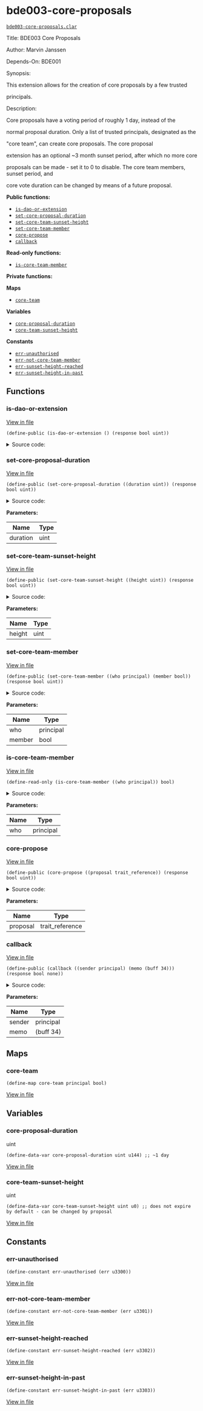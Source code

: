 # bde003-core-proposals

[`bde003-core-proposals.clar`](../contracts/extensions/bde003-core-proposals.clar)

Title: BDE003 Core Proposals

Author: Marvin Janssen

Depends-On: BDE001

Synopsis:

This extension allows for the creation of core proposals by a few trusted

principals.

Description:

Core proposals have a voting period of roughly 1 day, instead of the

normal proposal duration. Only a list of trusted principals, designated as the

"core team", can create core proposals. The core proposal

extension has an optional ~3 month sunset period, after which no more core

proposals can be made - set it to 0 to disable. The core team members, sunset period, and

core vote duration can be changed by means of a future proposal.

**Public functions:**

- [`is-dao-or-extension`](#is-dao-or-extension)
- [`set-core-proposal-duration`](#set-core-proposal-duration)
- [`set-core-team-sunset-height`](#set-core-team-sunset-height)
- [`set-core-team-member`](#set-core-team-member)
- [`core-propose`](#core-propose)
- [`callback`](#callback)

**Read-only functions:**

- [`is-core-team-member`](#is-core-team-member)

**Private functions:**

**Maps**

- [`core-team`](#core-team)

**Variables**

- [`core-proposal-duration`](#core-proposal-duration)
- [`core-team-sunset-height`](#core-team-sunset-height)

**Constants**

- [`err-unauthorised`](#err-unauthorised)
- [`err-not-core-team-member`](#err-not-core-team-member)
- [`err-sunset-height-reached`](#err-sunset-height-reached)
- [`err-sunset-height-in-past`](#err-sunset-height-in-past)

## Functions

### is-dao-or-extension

[View in file](../contracts/extensions/bde003-core-proposals.clar#L30)

`(define-public (is-dao-or-extension () (response bool uint))`

<details>
  <summary>Source code:</summary>

```clarity
(define-public (is-dao-or-extension)
	(ok (asserts! (or (is-eq tx-sender .bitcoin-dao) (contract-call? .bitcoin-dao is-extension contract-caller)) err-unauthorised))
)
```

</details>

### set-core-proposal-duration

[View in file](../contracts/extensions/bde003-core-proposals.clar#L36)

`(define-public (set-core-proposal-duration ((duration uint)) (response bool uint))`

<details>
  <summary>Source code:</summary>

```clarity
(define-public (set-core-proposal-duration (duration uint))
	(begin
		(try! (is-dao-or-extension))
		(ok (var-set core-proposal-duration duration))
	)
)
```

</details>

**Parameters:**

| Name     | Type |
| -------- | ---- |
| duration | uint |

### set-core-team-sunset-height

[View in file](../contracts/extensions/bde003-core-proposals.clar#L43)

`(define-public (set-core-team-sunset-height ((height uint)) (response bool uint))`

<details>
  <summary>Source code:</summary>

```clarity
(define-public (set-core-team-sunset-height (height uint))
	(begin
		(try! (is-dao-or-extension))
		(asserts! (> height burn-block-height) err-sunset-height-in-past)
		(ok (var-set core-team-sunset-height height))
	)
)
```

</details>

**Parameters:**

| Name   | Type |
| ------ | ---- |
| height | uint |

### set-core-team-member

[View in file](../contracts/extensions/bde003-core-proposals.clar#L51)

`(define-public (set-core-team-member ((who principal) (member bool)) (response bool uint))`

<details>
  <summary>Source code:</summary>

```clarity
(define-public (set-core-team-member (who principal) (member bool))
	(begin
		(try! (is-dao-or-extension))
		(ok (map-set core-team who member))
	)
)
```

</details>

**Parameters:**

| Name   | Type      |
| ------ | --------- |
| who    | principal |
| member | bool      |

### is-core-team-member

[View in file](../contracts/extensions/bde003-core-proposals.clar#L60)

`(define-read-only (is-core-team-member ((who principal)) bool)`

<details>
  <summary>Source code:</summary>

```clarity
(define-read-only (is-core-team-member (who principal))
	(default-to false (map-get? core-team who))
)
```

</details>

**Parameters:**

| Name | Type      |
| ---- | --------- |
| who  | principal |

### core-propose

[View in file](../contracts/extensions/bde003-core-proposals.clar#L64)

`(define-public (core-propose ((proposal trait_reference)) (response bool uint))`

<details>
  <summary>Source code:</summary>

```clarity
(define-public (core-propose (proposal <proposal-trait>))
	(begin
		(asserts! (is-core-team-member tx-sender) err-not-core-team-member)
		(asserts! (or (is-eq (var-get core-team-sunset-height) u0) (< burn-block-height (var-get core-team-sunset-height))) err-sunset-height-reached)
		(contract-call? .bde001-proposal-voting add-proposal proposal
			{
				start-block-height: burn-block-height,
				end-block-height: (+ burn-block-height (var-get core-proposal-duration)),
				proposer: tx-sender
			}
		)
	)
)
```

</details>

**Parameters:**

| Name     | Type            |
| -------- | --------------- |
| proposal | trait_reference |

### callback

[View in file](../contracts/extensions/bde003-core-proposals.clar#L80)

`(define-public (callback ((sender principal) (memo (buff 34))) (response bool none))`

<details>
  <summary>Source code:</summary>

```clarity
(define-public (callback (sender principal) (memo (buff 34)))
	(ok true)
)
```

</details>

**Parameters:**

| Name   | Type      |
| ------ | --------- |
| sender | principal |
| memo   | (buff 34) |

## Maps

### core-team

```clarity
(define-map core-team principal bool)
```

[View in file](../contracts/extensions/bde003-core-proposals.clar#L26)

## Variables

### core-proposal-duration

uint

```clarity
(define-data-var core-proposal-duration uint u144) ;; ~1 day
```

[View in file](../contracts/extensions/bde003-core-proposals.clar#L18)

### core-team-sunset-height

uint

```clarity
(define-data-var core-team-sunset-height uint u0) ;; does not expire by default - can be changed by proposal
```

[View in file](../contracts/extensions/bde003-core-proposals.clar#L19)

## Constants

### err-unauthorised

```clarity
(define-constant err-unauthorised (err u3300))
```

[View in file](../contracts/extensions/bde003-core-proposals.clar#L21)

### err-not-core-team-member

```clarity
(define-constant err-not-core-team-member (err u3301))
```

[View in file](../contracts/extensions/bde003-core-proposals.clar#L22)

### err-sunset-height-reached

```clarity
(define-constant err-sunset-height-reached (err u3302))
```

[View in file](../contracts/extensions/bde003-core-proposals.clar#L23)

### err-sunset-height-in-past

```clarity
(define-constant err-sunset-height-in-past (err u3303))
```

[View in file](../contracts/extensions/bde003-core-proposals.clar#L24)
